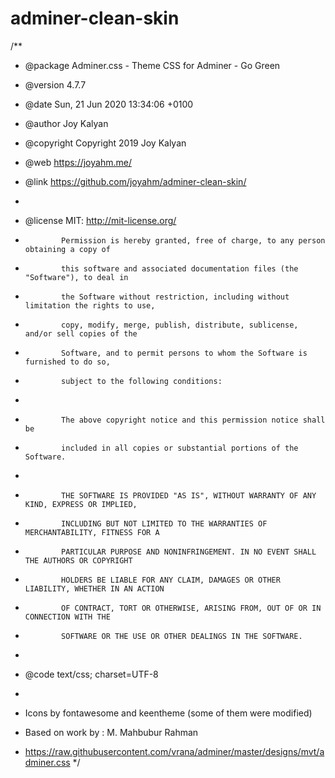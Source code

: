 # adminer-clean-skin
/**
 * @package    Adminer.css - Theme CSS for Adminer - Go Green
 * @version    4.7.7
 * @date       Sun, 21 Jun 2020 13:34:06 +0100
 * @author     Joy Kalyan
 * @copyright  Copyright 2019 Joy Kalyan
 * @web        https://joyahm.me/
 * @link       https://github.com/joyahm/adminer-clean-skin/
 *
 * @license    MIT: http://mit-license.org/
 *             Permission is hereby granted, free of charge, to any person obtaining a copy of
 *             this software and associated documentation files (the "Software"), to deal in
 *             the Software without restriction, including without limitation the rights to use,
 *             copy, modify, merge, publish, distribute, sublicense, and/or sell copies of the
 *             Software, and to permit persons to whom the Software is furnished to do so,
 *             subject to the following conditions:
 *
 *             The above copyright notice and this permission notice shall be
 *             included in all copies or substantial portions of the Software.
 *
 *             THE SOFTWARE IS PROVIDED "AS IS", WITHOUT WARRANTY OF ANY KIND, EXPRESS OR IMPLIED,
 *             INCLUDING BUT NOT LIMITED TO THE WARRANTIES OF MERCHANTABILITY, FITNESS FOR A
 *             PARTICULAR PURPOSE AND NONINFRINGEMENT. IN NO EVENT SHALL THE AUTHORS OR COPYRIGHT
 *             HOLDERS BE LIABLE FOR ANY CLAIM, DAMAGES OR OTHER LIABILITY, WHETHER IN AN ACTION
 *             OF CONTRACT, TORT OR OTHERWISE, ARISING FROM, OUT OF OR IN CONNECTION WITH THE
 *             SOFTWARE OR THE USE OR OTHER DEALINGS IN THE SOFTWARE.
 *
 * @code       text/css; charset=UTF-8
 *
 * Icons by fontawesome and keentheme (some of them were modified)

 * Based on work by : M. Mahbubur Rahman
 * https://raw.githubusercontent.com/vrana/adminer/master/designs/mvt/adminer.css
 */
